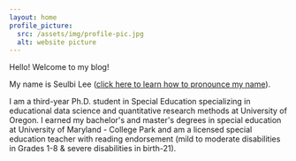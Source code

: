 ```yaml
---
layout: home
profile_picture:
  src: /assets/img/profile-pic.jpg
  alt: website picture
---
```


<p>
Hello! Welcome to my blog!
</p>
<p>
My name is Seulbi Lee (<a href="https://namedrop.io/seulbilee">click here to learn how to pronounce my name</a>).
</p>
<p>
I am a third-year Ph.D. student in Special Education specializing in educational data science and quantitative research methods at University of Oregon. I earned my bachelor's and master's degrees in special education at University of Maryland - College Park and am a licensed special education teacher with reading endorsement (mild to moderate disabilities in Grades 1-8 & severe disabilities in birth-21).
</p>
<p>

</p>

